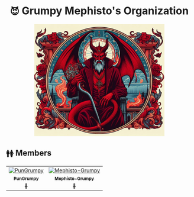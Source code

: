 <div align="center">
  <h1><code>😈</code> Grumpy Mephisto's Organization</h1>
  <img src="https://raw.githubusercontent.com/Grumpy-Mephisto/.github/main/profile/.images/banner.png" width="70%" height="auto" />
</div>

<div>
  <h2><code>🚹🚺</code> Members</h2>
  <table>
    <tr align="center">
        <td>
            <a href="https://github.com/PunGrumpy">
                <img src="https://avatars.githubusercontent.com/u/108584943?v=4" width="100px;" height="auto" alt="PunGrumpy"/>
                <br />
                <sub><b>PunGrumpy</b></sub>
                <br />
                <sub>👑</sub>
            </a>
        </td>
        <td>
            <a href="https://github.com/Mephisto-Grumpy">
                <img src="https://avatars.githubusercontent.com/u/99166827?v=4" width="100px;" height="auto" alt="Mephisto-Grumpy"/>
                <br />
                <sub><b>Mephisto-Grumpy</b></sub>
                <br />
                <sub>👑</sub>
            </a>
        </td>
    </tr>
  </table>
</div>

